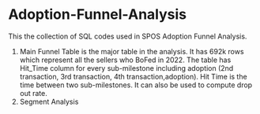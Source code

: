 # Adoption-Funnel-Analysis

This the collection of SQL codes used in SPOS Adoption Funnel Analysis.
  1. Main Funnel Table is the major table in the analysis. It has 692k rows which represent all the sellers who BoFed in 2022.
     The table has Hit_Time column for every sub-milestone including adoption (2nd transaction, 3rd transaction, 4th transaction,adoption).
     Hit Time is the time between two sub-milestones. It can also be used to compute drop out rate.
  2. Segment Analysis
